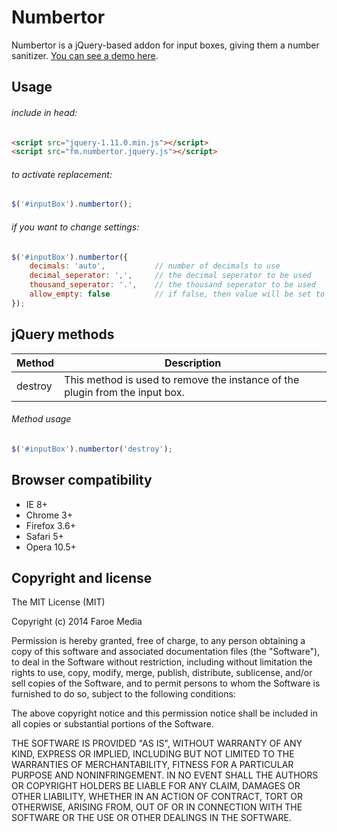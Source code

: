 Numbertor
=======
Numbertor is a jQuery-based addon for input boxes, giving them a number sanitizer.
[You can see a demo here](http://opensource.faroemedia.com/numbertor).


Usage
-----
###### include in head:
```html
<script src="jquery-1.11.0.min.js"></script>
<script src="fm.numbertor.jquery.js"></script>
```

###### to activate replacement:
```javascript
$('#inputBox').numbertor();
```

###### if you want to change settings:
```javascript
$('#inputBox').numbertor({
    decimals: 'auto',			// number of decimals to use
    decimal_seperator: ',',		// the decimal seperator to be used
    thousand_seperator: '.',	// the thousand seperator to be used
    allow_empty: false			// if false, then value will be set to 0 when empty
});
```


jQuery methods
--------------
Method             | Description
------------------ | -----------
destroy            | This method is used to remove the instance of the plugin from the input box.


###### Method usage
```javascript
$('#inputBox').numbertor('destroy');
```


Browser compatibility
---------------------
* IE 8+
* Chrome 3+
* Firefox 3.6+
* Safari 5+
* Opera 10.5+



Copyright and license
---------------------
The MIT License (MIT)

Copyright (c) 2014 Faroe Media

Permission is hereby granted, free of charge, to any person obtaining a copy of
this software and associated documentation files (the "Software"), to deal in
the Software without restriction, including without limitation the rights to
use, copy, modify, merge, publish, distribute, sublicense, and/or sell copies of
the Software, and to permit persons to whom the Software is furnished to do so,
subject to the following conditions:

The above copyright notice and this permission notice shall be included in all
copies or substantial portions of the Software.

THE SOFTWARE IS PROVIDED "AS IS", WITHOUT WARRANTY OF ANY KIND, EXPRESS OR
IMPLIED, INCLUDING BUT NOT LIMITED TO THE WARRANTIES OF MERCHANTABILITY, FITNESS
FOR A PARTICULAR PURPOSE AND NONINFRINGEMENT. IN NO EVENT SHALL THE AUTHORS OR
COPYRIGHT HOLDERS BE LIABLE FOR ANY CLAIM, DAMAGES OR OTHER LIABILITY, WHETHER
IN AN ACTION OF CONTRACT, TORT OR OTHERWISE, ARISING FROM, OUT OF OR IN
CONNECTION WITH THE SOFTWARE OR THE USE OR OTHER DEALINGS IN THE SOFTWARE.
